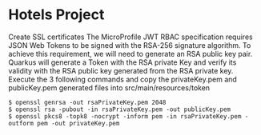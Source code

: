 # Hotels Project
Create SSL certificates
The MicroProfile JWT RBAC specification requires JSON Web Tokens to be signed with the RSA-256 signature algorithm. To achieve this requirement, we will need to generate an RSA public key pair. Quarkus will generate a Token with the RSA private Key and verify its validity with the RSA public key generated from the RSA private key.
Execute the 3 following commands and copy the privateKey.pem and publicKey.pem generated files into src/main/resources/token

```
$ openssl genrsa -out rsaPrivateKey.pem 2048
$ openssl rsa -pubout -in rsaPrivateKey.pem -out publicKey.pem
$ openssl pkcs8 -topk8 -nocrypt -inform pem -in rsaPrivateKey.pem -outform pem -out privateKey.pem
```